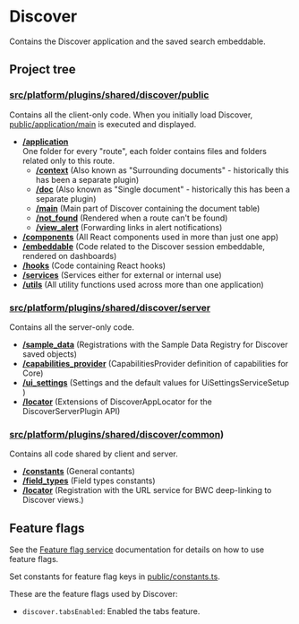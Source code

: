 # Discover

Contains the Discover application and the saved search embeddable.

## Project tree

### [src/platform/plugins/shared/discover/public](./public)

Contains all the client-only code. When you initially load Discover, [public/application/main](./public/application/main) is executed and displayed. 

* **[/application](./public/application)** \
One folder for every "route", each folder contains files and folders related only to this route.
  * **[/context](./public/application/context)** (Also known as "Surrounding documents" - historically this has been a separate plugin)
  * **[/doc](./public/application/doc)** (Also known as "Single document" - historically this has been a separate plugin)
  * **[/main](./public/application/main)** (Main part of Discover containing the document table)
  * **[/not_found](./public/application/not_found)** (Rendered when a route can't be found)
  * **[/view_alert](./public/application/view_alert)** (Forwarding links in alert notifications)
* **[/components](./public/components)** (All React components used in more than just one app)
* **[/embeddable](./public/embeddable)** (Code related to the Discover session embeddable, rendered on dashboards)
* **[/hooks](./public/hooks)** (Code containing React hooks)
* **[/services](./public/services)** (Services either for external or internal use)
* **[/utils](./public/utils)** (All utility functions used across more than one application)

### [src/platform/plugins/shared/discover/server](./server)

Contains all the server-only code.

* **[/sample_data](./server/sample_data)** (Registrations with the Sample Data Registry for Discover saved objects)
* **[/capabilities_provider](./server/capabilities_provider.ts)** (CapabilitiesProvider definition of capabilities for Core)
* **[/ui_settings](./server/ui_settings.ts)** (Settings and the default values for UiSettingsServiceSetup )
* **[/locator](./server/locator)** (Extensions of DiscoverAppLocator for the DiscoverServerPlugin API)

### [src/platform/plugins/shared/discover/common](./common))

Contains all code shared by client and server.

* **[/constants](./common/constants.ts)** (General contants)
* **[/field_types](./common/field_types.ts)** (Field types constants)
* **[/locator](./common/locator)** (Registration with the URL service for BWC deep-linking to Discover views.)

## Feature flags

See the [Feature flag service](https://docs.elastic.dev/kibana-dev-docs/tutorials/feature-flags-service#dynamic-config) documentation for details on how to use feature flags.

Set constants for feature flag keys in [public/constants.ts](./public/constants.ts).

These are the feature flags used by Discover:

* `discover.tabsEnabled`: Enabled the tabs feature.
